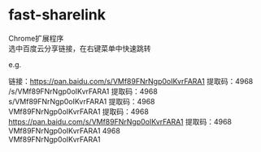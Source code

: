 # fast-sharelink
Chrome扩展程序  
选中百度云分享链接，在右键菜单中快速跳转  

e.g. 

链接：https://pan.baidu.com/s/VMf89FNrNgp0oIKvrFARA1 提取码：4968  
/s/VMf89FNrNgp0oIKvrFARA1 提取码：4968  
s/VMf89FNrNgp0oIKvrFARA1 提取码：4968  
VMf89FNrNgp0oIKvrFARA1 提取码：4968  
https://pan.baidu.com/s/VMf89FNrNgp0oIKvrFARA1 提取码：4968  
VMf89FNrNgp0oIKvrFARA1 4968  
VMf89FNrNgp0oIKvrFARA1
